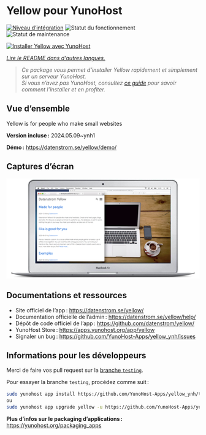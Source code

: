 <!--
Nota bene : ce README est automatiquement généré par <https://github.com/YunoHost/apps/tree/master/tools/readme_generator>
Il NE doit PAS être modifié à la main.
-->

# Yellow pour YunoHost

[![Niveau d’intégration](https://dash.yunohost.org/integration/yellow.svg)](https://dash.yunohost.org/appci/app/yellow) ![Statut du fonctionnement](https://ci-apps.yunohost.org/ci/badges/yellow.status.svg) ![Statut de maintenance](https://ci-apps.yunohost.org/ci/badges/yellow.maintain.svg)

[![Installer Yellow avec YunoHost](https://install-app.yunohost.org/install-with-yunohost.svg)](https://install-app.yunohost.org/?app=yellow)

*[Lire le README dans d'autres langues.](./ALL_README.md)*

> *Ce package vous permet d’installer Yellow rapidement et simplement sur un serveur YunoHost.*  
> *Si vous n’avez pas YunoHost, consultez [ce guide](https://yunohost.org/install) pour savoir comment l’installer et en profiter.*

## Vue d’ensemble

Yellow is for people who make small websites

**Version incluse :** 2024.05.09~ynh1

**Démo :** <https://datenstrom.se/yellow/demo/>

## Captures d’écran

![Capture d’écran de Yellow](./doc/screenshots/datenstrom-yellow-en.png)

## Documentations et ressources

- Site officiel de l’app : <https://datenstrom.se/yellow/>
- Documentation officielle de l’admin : <https://datenstrom.se/yellow/help/>
- Dépôt de code officiel de l’app : <https://github.com/datenstrom/yellow/>
- YunoHost Store : <https://apps.yunohost.org/app/yellow>
- Signaler un bug : <https://github.com/YunoHost-Apps/yellow_ynh/issues>

## Informations pour les développeurs

Merci de faire vos pull request sur la [branche `testing`](https://github.com/YunoHost-Apps/yellow_ynh/tree/testing).

Pour essayer la branche `testing`, procédez comme suit :

```bash
sudo yunohost app install https://github.com/YunoHost-Apps/yellow_ynh/tree/testing --debug
ou
sudo yunohost app upgrade yellow -u https://github.com/YunoHost-Apps/yellow_ynh/tree/testing --debug
```

**Plus d’infos sur le packaging d’applications :** <https://yunohost.org/packaging_apps>
